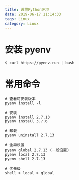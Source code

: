 ```yaml
---
title: 设置Python环境
date: 2019-06-17 11:14:33
tags: Linux
category: Linux
---
```



# 安装 pyenv
```shell
$ curl https://pyenv.run | bash
```


# 常用命令
```shell
# 查看可安装版本
pyenv install -l

# 安装
pyenv install 2.7.13
pyenv install 3.7.6

# 卸载
pyenv uninstall 2.7.13

# 全局设置
pyenv global 2.7.13 (一般设置)
pyenv local 2.7.13 
pyenv shell 2.7.13

# 优先级
shell > local > global
```
